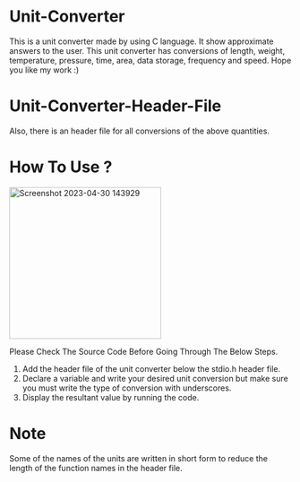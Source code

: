 # Unit-Converter
This is a unit converter made by using C language. It show approximate answers to the user. This unit converter has conversions of length, weight, temperature, pressure, time, area, data storage, frequency and speed. Hope you like my work :)
# Unit-Converter-Header-File
Also, there is an header file for all conversions of the above quantities.
# How To Use ?
<img width="271" alt="Screenshot 2023-04-30 143929" src="https://user-images.githubusercontent.com/119021301/235345345-e347a6f9-8288-437f-a103-b272627f890e.png">

Please Check The Source Code Before Going Through The Below Steps.

1. Add the header file of the unit converter below the stdio.h header file.
2. Declare a variable and write your desired unit conversion but make sure you must write the type of conversion with underscores.
3. Display the resultant value by running the code.

# Note
Some of the names of the units are written in short form to reduce the length of the function names in the header file.

